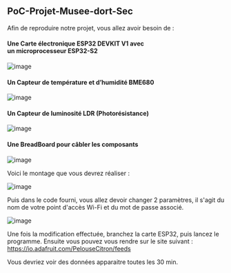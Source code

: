 ## PoC-Projet-Musee-dort-Sec


Afin de reproduire notre projet, vous allez avoir besoin de :
    
#### Une Carte électronique ESP32 DEVKIT V1 avec un microprocesseur ESP32-S2
    
![image](https://user-images.githubusercontent.com/63933712/135761636-f02e6487-7b20-459d-aa06-b5a37c8b5ef2.png)

#### Un Capteur de température et d’humidité BME680 

![image](https://user-images.githubusercontent.com/63933712/135761645-c6300b4a-6afd-4705-810e-140aafaced94.png)


#### Un Capteur de luminosité LDR (Photorésistance) 

![image](https://user-images.githubusercontent.com/63933712/135761701-79914c7f-5aca-4a9a-b619-56854079a67e.png)

#### Une BreadBoard pour câbler les composants
![image](https://user-images.githubusercontent.com/63933712/135761651-e3fca98a-a89f-4101-a7fc-14e14660d2c4.png)




Voici le montage que vous devrez réaliser :

![image](https://user-images.githubusercontent.com/63933712/135760741-20b1009e-1b71-4324-859b-743405da8bcf.png)

Puis dans le code fourni, vous allez devoir changer 2 paramètres, il s'agit du nom de votre point d'accès Wi-Fi et du mot de passe associé.

![image](https://user-images.githubusercontent.com/63933712/135761128-c98f5d52-db42-470c-b28d-c1ee874503c6.png)

Une fois la modification effectuée, branchez la carte ESP32, puis lancez le programme. Ensuite vous pouvez vous rendre sur le site suivant : 
https://io.adafruit.com/PelouseCitron/feeds 

Vous devriez voir des données apparaitre toutes les 30 min.





